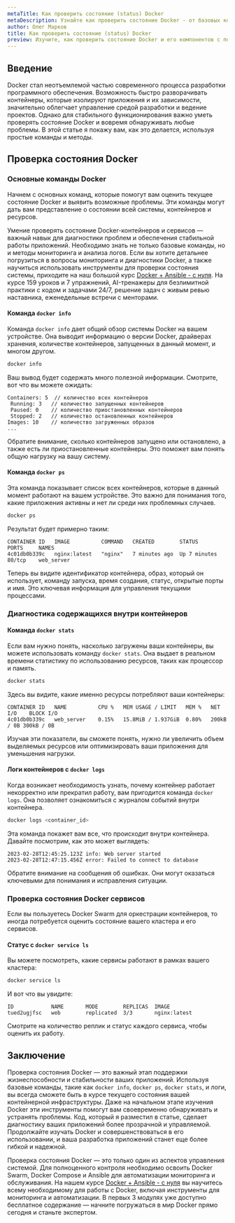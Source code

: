 ```yaml
---
metaTitle: Как проверить состояние (status) Docker
metaDescription: Узнайте как проверить состояние Docker - от базовых команд до диагностики контейнеров и сервисов. Освойте ключевые методы проверки статуса
author: Олег Марков
title: Как проверить состояние (status) Docker
preview: Изучите, как проверить состояние Docker и его компонентов с помощью основных инструментов и команд, которые обеспечат надежную диагностику системы
---
```


## Введение

Docker стал неотъемлемой частью современного процесса разработки программного обеспечения. Возможность быстро разворачивать контейнеры, которые изолируют приложения и их зависимости, значительно облегчает управление средой разработки и ведение проектов. Однако для стабильного функционирования важно уметь проверять состояние Docker и вовремя обнаруживать любые проблемы. В этой статье я покажу вам, как это делается, используя простые команды и методы.

## Проверка состояния Docker

### Основные команды Docker

Начнем с основных команд, которые помогут вам оценить текущее состояние Docker и выявить возможные проблемы. Эти команды могут дать вам представление о состоянии всей системы, контейнеров и ресурсов.

Умение проверять состояние Docker-контейнеров и сервисов — важный навык для диагностики проблем и обеспечения стабильной работы приложений. Необходимо знать не только базовые команды, но и методы мониторинга и анализа логов. Если вы хотите детальнее погрузиться в вопросы мониторинга и диагностики Docker, а также научиться использовать инструменты для проверки состояния системы, приходите на наш большой курс [Docker + Ansible - с нуля](https://purpleschool.ru/course/docker). На курсе 159 уроков и 7 упражнений, AI-тренажеры для безлимитной практики с кодом и задачами 24/7, решение задач с живым ревью наставника, еженедельные встречи с менторами.

#### Команда `docker info`

Команда `docker info` дает общий обзор системы Docker на вашем устройстве. Она выводит информацию о версии Docker, драйверах хранения, количестве контейнеров, запущенных в данный момент, и многом другом.

```bash
docker info
```

Ваш вывод будет содержать много полезной информации. Смотрите, вот что вы можете ожидать:

```plaintext
Containers: 5  // количество всех контейнеров
 Running: 3   // количество запущенных контейнеров
 Paused: 0    // количество приостановленных контейнеров
 Stopped: 2   // количество остановленных контейнеров
Images: 10    // количество загруженных образов
...
```

Обратите внимание, сколько контейнеров запущено или остановлено, а также есть ли приостановленные контейнеры. Это поможет вам понять общую нагрузку на вашу систему.

#### Команда `docker ps`

Эта команда показывает список всех контейнеров, которые в данный момент работают на вашем устройстве. Это важно для понимания того, какие приложения активны и нет ли среди них проблемных случаев.

```bash
docker ps
```

Результат будет примерно таким:

```plaintext
CONTAINER ID   IMAGE          COMMAND   CREATED        STATUS         PORTS     NAMES
4c01db0b339c   nginx:latest   "nginx"   7 minutes ago  Up 7 minutes   80/tcp    web_server
```

Теперь вы видите идентификатор контейнера, образ, который он использует, команду запуска, время создания, статус, открытые порты и имя. Это ключевая информация для управления текущими процессами.

### Диагностика содержащихся внутри контейнеров

#### Команда `docker stats`

Если вам нужно понять, насколько загружены ваши контейнеры, вы можете использовать команду `docker stats`. Она выдает в реальном времени статистику по использованию ресурсов, таких как процессор и память.

```bash
docker stats
```

Здесь вы видите, какие именно ресурсы потребляют ваши контейнеры:

```plaintext
CONTAINER ID   NAME          CPU %   MEM USAGE / LIMIT   MEM %   NET I/O    BLOCK I/O
4c01db0b339c   web_server    0.15%   15.8MiB / 1.937GiB  0.80%   200kB / 0B 300kB / 0B
```

Изучая эти показатели, вы сможете понять, нужно ли увеличить объем выделяемых ресурсов или оптимизировать ваши приложения для уменьшения нагрузки.

#### Логи контейнеров с `docker logs`

Когда возникает необходимость узнать, почему контейнер работает некорректно или прекратил работу, вам пригодится команда `docker logs`. Она позволяет ознакомиться с журналом событий внутри контейнера.

```bash
docker logs <container_id>
```

Эта команда покажет вам все, что происходит внутри контейнера. Давайте посмотрим, как это может выглядеть:

```plaintext
2023-02-28T12:45:25.123Z info: Web server started
2023-02-28T12:47:15.456Z error: Failed to connect to database
```

Обратите внимание на сообщения об ошибках. Они могут оказаться ключевыми для понимания и исправления ситуации.

### Проверка состояния Docker сервисов

Если вы пользуетесь Docker Swarm для оркестрации контейнеров, то иногда потребуется оценить состояние вашего кластера и его сервисов.

#### Статус с `docker service ls`

Вы можете посмотреть, какие сервисы работают в рамках вашего кластера:

```bash
docker service ls
```

И вот что вы увидите:

```plaintext
ID            NAME       MODE        REPLICAS  IMAGE
tued2ugjfsc   web        replicated  3/3       nginx:latest
```

Смотрите на количество реплик и статус каждого сервиса, чтобы оценить их работу.

## Заключение

Проверка состояния Docker — это важный этап поддержки жизнеспособности и стабильности ваших приложений. Используя базовые команды, такие как `docker info`, `docker ps`, `docker stats`, и логи, вы всегда сможете быть в курсе текущего состояния вашей контейнерной инфраструктуры. Даже на начальном этапе изучения Docker эти инструменты помогут вам своевременно обнаруживать и устранять проблемы. Код, который я разместил в статье, сделает диагностику ваших приложений более прозрачной и управляемой. Продолжайте изучать Docker и совершенствоваться в его использовании, и ваша разработка приложений станет еще более гибкой и надежной.

Проверка состояния Docker — это только один из аспектов управления системой. Для полноценного контроля необходимо освоить Docker Swarm, Docker Compose и Ansible для автоматизации мониторинга и обслуживания. На нашем курсе [Docker + Ansible - с нуля](https://purpleschool.ru/course/docker) вы научитесь всему необходимому для работы с Docker, включая инструменты для мониторинга и автоматизации. В первых 3 модулях уже доступно бесплатное содержание — начните погружаться в мир Docker прямо сегодня и станьте экспертом.
